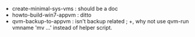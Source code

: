 - create-minimal-sys-vms : should be a doc
- howto-build-win7-appvm : ditto
- qvm-backup-to-appvm : isn't backup related ; +, why not use qvm-run vmname 'mv ...' instead of helper script.

